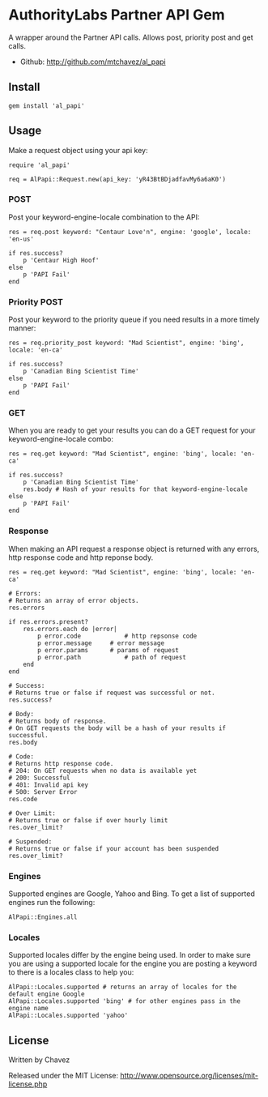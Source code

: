 AuthorityLabs Partner API Gem
=============================

A wrapper around the Partner API calls. Allows post, priority post and get calls.

* Github: http://github.com/mtchavez/al_papi

## Install

	gem install 'al_papi'

## Usage
	
Make a request object using your api key:

	require 'al_papi'

	req = AlPapi::Request.new(api_key: 'yR43BtBDjadfavMy6a6aK0')

### POST
	
Post your keyword-engine-locale combination to the API:

	res = req.post keyword: "Centaur Love'n", engine: 'google', locale: 'en-us'
		
	if res.success?
		p 'Centaur High Hoof'
	else
		p 'PAPI Fail'
	end

### Priority POST
	
Post your keyword to the priority queue if you need results in a more timely manner:

	res = req.priority_post keyword: "Mad Scientist", engine: 'bing', locale: 'en-ca'
		
	if res.success?
		p 'Canadian Bing Scientist Time'
	else
		p 'PAPI Fail'
	end

### GET

When you are ready to get your results you can do a GET request for your keyword-engine-locale combo:
	
	res = req.get keyword: "Mad Scientist", engine: 'bing', locale: 'en-ca'
		
	if res.success?
		p 'Canadian Bing Scientist Time'
		res.body # Hash of your results for that keyword-engine-locale
	else
		p 'PAPI Fail'
	end

### Response

When making an API request a response object is returned with any errors, http response code and http reponse body.

	res = req.get keyword: "Mad Scientist", engine: 'bing', locale: 'en-ca'
	
	# Errors:
	# Returns an array of error objects.
	res.errors
	
	if res.errors.present?
		res.errors.each do |error|
			p error.code			# http repsonse code
			p error.message		# error message
			p error.params		# params of request
			p error.path			# path of request
		end
	end
	
	# Success:
	# Returns true or false if request was successful or not.
	res.success?
	
	# Body:
	# Returns body of response.
	# On GET requests the body will be a hash of your results if successful.
	res.body
	
	# Code:
	# Returns http response code.
	# 204: On GET requests when no data is available yet
	# 200: Successful
	# 401: Invalid api key
	# 500: Server Error
	res.code
	
	# Over Limit:
	# Returns true or false if over hourly limit
	res.over_limit?
	
	# Suspended:
	# Returns true or false if your account has been suspended
	res.over_limit?
	
### Engines

Supported engines are Google, Yahoo and Bing. To get a list of supported engines run the following:

	AlPapi::Engines.all
	
### Locales

Supported locales differ by the engine being used. In order to make sure you are using a supported locale
for the engine you are posting a keyword to there is a locales class to help you:

	AlPapi::Locales.supported # returns an array of locales for the default engine Google
	AlPapi::Locales.supported 'bing' # for other engines pass in the engine name
	AlPapi::Locales.supported 'yahoo'

## License

Written by Chavez

Released under the MIT License: http://www.opensource.org/licenses/mit-license.php
